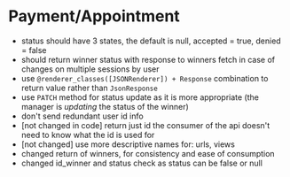 # Payment/Appointment
- status should have 3 states, the default is null, accepted = true, denied = false
- should return winner status with response to winners fetch in case of changes on multiple sessions by user
- use `@renderer_classes([JSONRenderer]) + Response` combination to return value rather than `JsonResponse`
- use `PATCH` method for status update as it is more appropriate (the manager is _updating_ the status of the winner)
- don't send redundant user id info
- [not changed in code] return just id the consumer of the api doesn't need to know what the id is used for
- [not changed] use more descriptive names for: urls, views
- changed return of winners, for consistency and ease of consumption
- changed id_winner and status check as status can be false or null
